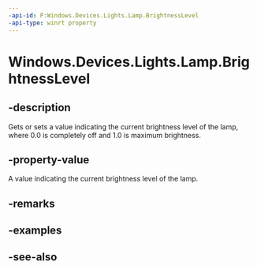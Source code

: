 ```yaml
---
-api-id: P:Windows.Devices.Lights.Lamp.BrightnessLevel
-api-type: winrt property
---
```


<!-- Property syntax
public float BrightnessLevel { get;  set; }
-->

# Windows.Devices.Lights.Lamp.BrightnessLevel

## -description
Gets or sets a value indicating the current brightness level of the lamp, where 0.0 is completely off and 1.0 is maximum brightness.

## -property-value
A value indicating the current brightness level of the lamp.

## -remarks

## -examples

## -see-also
